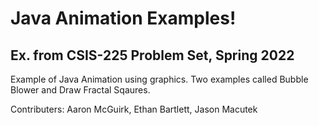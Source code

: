# Java Animation Examples!
## Ex. from CSIS-225 Problem Set, Spring 2022
Example of Java Animation using graphics.
Two examples called Bubble Blower and Draw Fractal Sqaures.

Contributers: Aaron McGuirk, Ethan Bartlett, Jason Macutek
